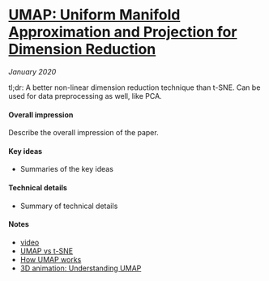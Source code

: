 # [UMAP: Uniform Manifold Approximation and Projection for Dimension Reduction](https://arxiv.org/abs/1802.03426)

_January 2020_

tl;dr: A better non-linear dimension reduction technique than t-SNE. Can be used for data preprocessing as well, like PCA.

#### Overall impression
Describe the overall impression of the paper. 

#### Key ideas
- Summaries of the key ideas

#### Technical details
- Summary of technical details

#### Notes
- [video](https://www.youtube.com/watch?time_continue=1557&v=YPJQydzTLwQ&feature=emb_title)
- [UMAP vs t-SNE](https://jlmelville.github.io/uwot/umap-for-tsne.html)
- [How UMAP works](https://towardsdatascience.com/how-exactly-umap-works-13e3040e1668)
- [3D animation: Understanding UMAP](https://pair-code.github.io/understanding-umap/)